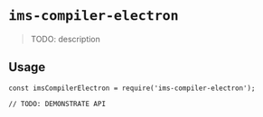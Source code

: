 # `ims-compiler-electron`

> TODO: description

## Usage

```
const imsCompilerElectron = require('ims-compiler-electron');

// TODO: DEMONSTRATE API
```
